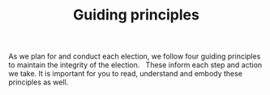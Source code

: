 ﻿---
layout: slide
title: "Guiding principles"
---

As we plan for and conduct each election, we follow four guiding principles to maintain the integrity of the election.
 
These inform each step and action we take.  It is important for you to read, understand and embody these principles as well.
